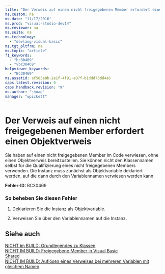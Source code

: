 ```yaml
---
title: "Der Verweis auf einen nicht freigegebenen Member erfordert einen Objektverweis"
ms.custom: na
ms.date: "11/17/2016"
ms.prod: "visual-studio-dev14"
ms.reviewer: na
ms.suite: na
ms.technology: 
  - "devlang-visual-basic"
ms.tgt_pltfrm: na
ms.topic: "article"
f1_keywords: 
  - "bc30469"
  - "vbc30469"
helpviewer_keywords: 
  - "BC30469"
ms.assetid: af503e8b-2e1f-4f91-a07f-b1ddd73dd4a6
caps.latest.revision: 9
caps.handback.revision: "9"
ms.author: "shoag"
manager: "wpickett"
---
```

# Der Verweis auf einen nicht freigegebenen Member erfordert einen Objektverweis
Sie haben auf einen nicht freigegebenen Member im Code verwiesen, ohne einen Objektverweis bereitzustellen. Sie können nicht den Klassennamen selbst für die Qualifizierung eines nicht freigegebenen Members verwenden. Die Instanz muss zunächst als Objektvariable deklariert werden, auf die dann durch den Variablennamen verwiesen werden kann.  
  
 **Fehler\-ID:** BC30469  
  
### So beheben Sie diesen Fehler  
  
1.  Deklarieren Sie die Instanz als Objektvariable.  
  
2.  Verweisen Sie über den Variablennamen auf die Instanz.  
  
## Siehe auch  
 [NICHT im BUILD: Grundlegendes zu Klassen](assetId:///cc2355a2-cb98-4353-9440-736585aec46c)   
 [NICHT IM BUILD: Freigegebene Member in Visual Basic](assetId:///dbc3783f-83a2-4225-995d-c2d6d025663d)   
 [Shared](../Topic/Shared%20\(Visual%20Basic\).md)   
 [NICHT IM BUILD: Auflösen eines Verweises bei mehreren Variablen mit gleichem Namen](assetId:///9601e39f-1911-44e1-ace5-3f6e090408b9)